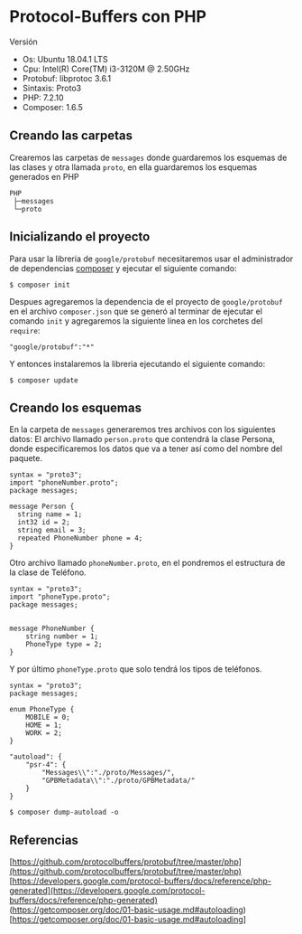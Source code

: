 # Protocol-Buffers con PHP

Versión
* Os: Ubuntu 18.04.1 LTS
* Cpu: Intel(R) Core(TM) i3-3120M @ 2.50GHz
* Protobuf: libprotoc 3.6.1
* Sintaxis: Proto3
* PHP: 7.2.10
* Composer: 1.6.5

## Creando las carpetas
Crearemos las carpetas de `messages` donde guardaremos los esquemas de las clases y otra llamada `proto`, en ella guardaremos los esquemas generados en PHP
```
PHP
 ├─messages
 └─proto
```

## Inicializando el proyecto

Para usar la libreria de `google/protobuf` necesitaremos usar el administrador de dependencias [composer](https://getcomposer.org/download/) y ejecutar el siguiente comando:
```
$ composer init
```

Despues agregaremos la dependencia de el proyecto de `google/protobuf` en el archivo `composer.json` que se generó al terminar de ejecutar el comando `init` y agregaremos la siguiente linea en los corchetes del `require`:
```
"google/protobuf":"*"
```

Y entonces instalaremos la libreria ejecutando el siguiente comando:
```
$ composer update
```

## Creando los esquemas
En la carpeta de `messages` generaremos tres archivos con los siguientes datos:
El archivo llamado `person.proto` que contendrá la clase Persona, donde especificaremos los datos que va a tener así como del nombre del paquete.
```
syntax = "proto3";
import "phoneNumber.proto";
package messages;

message Person {
  string name = 1;
  int32 id = 2;
  string email = 3;
  repeated PhoneNumber phone = 4;
}
```

Otro archivo llamado `phoneNumber.proto`, en el pondremos el estructura de la clase de Teléfono.
```
syntax = "proto3";
import "phoneType.proto";
package messages;


message PhoneNumber {
    string number = 1;
    PhoneType type = 2;
}
```

Y por último `phoneType.proto` que solo tendrá los tipos de teléfonos.
```
syntax = "proto3";
package messages;

enum PhoneType {
    MOBILE = 0;
    HOME = 1;
    WORK = 2;
}
```


```
"autoload": {
    "psr-4": {
        "Messages\\":"./proto/Messages/",
        "GPBMetadata\\":"./proto/GPBMetadata/"
    }
}
```

```
$ composer dump-autoload -o
```

## Referencias
[https://github.com/protocolbuffers/protobuf/tree/master/php](https://github.com/protocolbuffers/protobuf/tree/master/php)<br />
[https://developers.google.com/protocol-buffers/docs/reference/php-generated](https://developers.google.com/protocol-buffers/docs/reference/php-generated)<br />
(https://getcomposer.org/doc/01-basic-usage.md#autoloading)[https://getcomposer.org/doc/01-basic-usage.md#autoloading] <br />